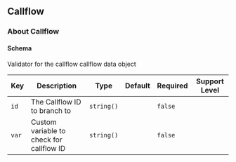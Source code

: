 ## Callflow

### About Callflow

#### Schema

Validator for the callflow callflow data object



Key | Description | Type | Default | Required | Support Level
--- | ----------- | ---- | ------- | -------- | -------------
`id` | The Callflow ID to branch to | `string()` |   | `false` |  
`var` | Custom variable to check for callflow ID | `string()` |   | `false` |  



